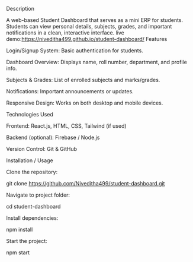 Description

A web-based Student Dashboard that serves as a mini ERP for students.
Students can view personal details, subjects, grades, and important notifications in a clean, interactive interface.
live demo:https://niveditha499.github.io/student-dashboard/
Features

Login/Signup System: Basic authentication for students.

Dashboard Overview: Displays name, roll number, department, and profile info.

Subjects & Grades: List of enrolled subjects and marks/grades.

Notifications: Important announcements or updates.

Responsive Design: Works on both desktop and mobile devices.

Technologies Used

Frontend: React.js, HTML, CSS, Tailwind (if used)

Backend (optional): Firebase / Node.js

Version Control: Git & GitHub

Installation / Usage

Clone the repository:

git clone https://github.com/Niveditha499/student-dashboard.git


Navigate to project folder:

cd student-dashboard


Install dependencies:

npm install


Start the project:

npm start


